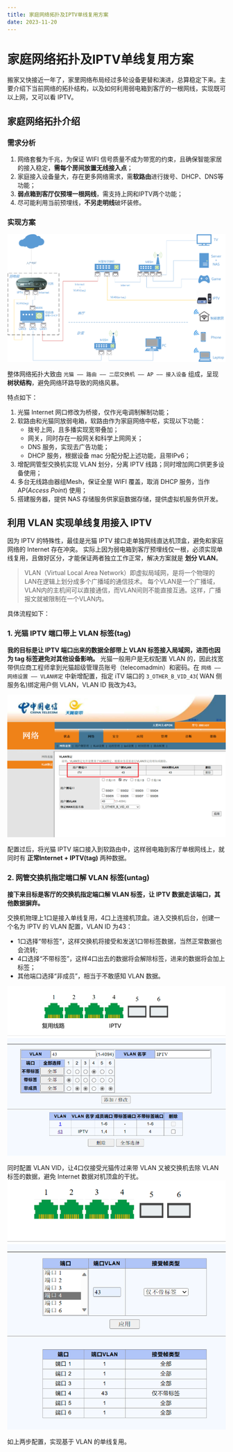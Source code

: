 ```yaml
---
title: 家庭网络拓扑及IPTV单线复用方案
date: 2023-11-20
---
```



# 家庭网络拓扑及IPTV单线复用方案

搬家又快接近一年了，家里网络布局经过多轮设备更替和演进，总算稳定下来。主要介绍下当前网络的拓扑结构，以及如何利用弱电箱到客厅的一根网线，实现既可以上网，又可以看 IPTV。


## 家庭网络拓扑介绍

### 需求分析

1. 网络套餐为千兆，为保证 WIFI 信号质量不成为带宽的约束，且确保智能家居的接入稳定，**需每个房间放置无线接入点**；
2. 家庭接入设备量大，存在更多网络需求，需**软路由**进行拨号、DHCP、DNS等功能；
3. **弱点箱到客厅仅预埋一根网线**，需支持上网和IPTV两个功能；
4. 尽可能利用当前预埋线，**不另走明线**破坏装修。

### 实现方案

![](https://raw.githubusercontent.com/smilelc3/blog/main/images/家庭网络拓扑及IPTV单线复用方案/绘图.png "网络拓扑图")

整体网络拓扑大致由 `光猫 —— 路由 —— 二层交换机 —— AP —— 接入设备` 组成，呈现 **树状结构**，避免网络环路导致的网络风暴。

特点如下：

1. 光猫 Internet 网口修改为桥接，仅作光电调制解制功能；
2. 软路由和光猫同放弱电箱，软路由作为家庭网络中枢，实现以下功能：
    * 拨号上网，且多播实现宽带叠加；
    * 网关，同时存在一般网关和科学上网网关；
    * DNS 服务，实现去广告功能；
    * DHCP 服务，根据设备 mac 分配分配上述功能，且带IPv6；
3. 增配网管型交换机实现 VLAN 划分，分离 IPTV 线路；同时增加网口供更多设备使用；
4. 多台无线路由器组Mesh，保证全屋 WIFI 覆盖，取消 DHCP 服务，当作 AP(*Access Point*) 使用；
5. 搭建服务器，提供 NAS 存储服务供家庭数据存储，提供虚拟机服务供开发。


## 利用 VLAN 实现单线复用接入 IPTV

因为 IPTV 的特殊性，最佳是光猫 IPTV 接口走单独网线直达机顶盒，避免和家庭网络的 Internet 存在冲突。
实际上因为弱电箱到客厅预埋线仅一根，必须实现单线复用，且做好区分，才能保证两者独立工作正常，解决方案就是 **划分 VLAN**。

> VLAN（Virtual Local Area Network）即虚拟局域网，是将一个物理的LAN在逻辑上划分成多个广播域的通信技术。
> 每个VLAN是一个广播域，VLAN内的主机间可以直接通信，而VLAN间则不能直接互通。这样，广播报文就被限制在一个VLAN内。

具体流程如下：

### 1. 光猫 IPTV 端口带上 VLAN 标签(tag)


**我的目标是让 IPTV 端口出来的数据全部带上 VLAN 标签接入局域网，进而也因为 tag 标签避免对其他设备影响。**
光猫一般用户是无权配置 VLAN 的，因此找宽带供应商工程师拿到光猫超级管理员账号（telecomadmin）和密码。在 `网络 —— 网络设置 —— VLAN绑定` 中新增配置，指定 iTV 端口的 `3_OTHER_B_VID_43`( WAN 侧服务名)绑定用户侧 VLAN，VLAN ID 我改为43。 

![](https://raw.githubusercontent.com/smilelc3/blog/main/images/家庭网络拓扑及IPTV单线复用方案/1.png)

配置过后，将光猫 IPTV 端口接入到软路由中，这样弱电箱到客厅单根网线上，就同时有 **正常Internet + IPTV(tag)** 两种数据。

### 2. 网管交换机指定端口解 VLAN 标签(untag)

**接下来目标是客厅的交换机指定端口解 VLAN 标签，让 IPTV 数据走该端口，其他数据摒弃。**

交换机物理上1口是接入单线复用，4口上连接机顶盒。进入交换机后台，创建一个名为 IPTV 的  VLAN 配置，VLAN ID 为43：

* 1口选择“带标签”，这样交换机将接受和发送1口带标签数据，当然正常数据也会流转;
* 4口选择“不带标签”，这样4口出去的数据将会解除标签，进来的数据将会加上标签；
* 其他端口选择“非成员”，相当于不敢感知 VLAN 数据。

![](https://raw.githubusercontent.com/smilelc3/blog/main/images/家庭网络拓扑及IPTV单线复用方案/2.png)

同时配置 VLAN VID，让4口仅接受光猫传过来带 VLAN 又被交换机去除 VLAN 标签的数据，避免 Internet 数据对机顶盒的干扰。
![](https://raw.githubusercontent.com/smilelc3/blog/main/images/家庭网络拓扑及IPTV单线复用方案/3.png)

如上两步配置，实现基于 VLAN 的单线复用。